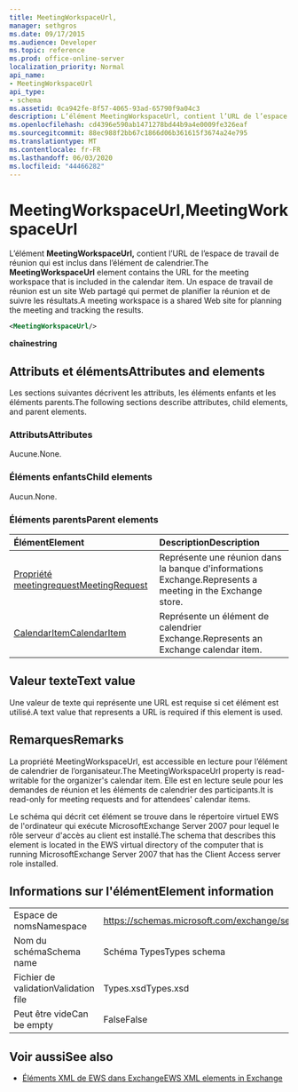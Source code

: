 ```yaml
---
title: MeetingWorkspaceUrl,
manager: sethgros
ms.date: 09/17/2015
ms.audience: Developer
ms.topic: reference
ms.prod: office-online-server
localization_priority: Normal
api_name:
- MeetingWorkspaceUrl
api_type:
- schema
ms.assetid: 0ca942fe-8f57-4065-93ad-65790f9a04c3
description: L’élément MeetingWorkspaceUrl, contient l’URL de l’espace de travail de réunion qui est inclus dans l’élément de calendrier. Un espace de travail de réunion est un site Web partagé qui permet de planifier la réunion et de suivre les résultats.
ms.openlocfilehash: cd4396e590ab1471278bd44b9a4e0009fe326eaf
ms.sourcegitcommit: 88ec988f2bb67c1866d06b361615f3674a24e795
ms.translationtype: MT
ms.contentlocale: fr-FR
ms.lasthandoff: 06/03/2020
ms.locfileid: "44466282"
---
```

# <a name="meetingworkspaceurl"></a><span data-ttu-id="11420-104">MeetingWorkspaceUrl,</span><span class="sxs-lookup"><span data-stu-id="11420-104">MeetingWorkspaceUrl</span></span>

<span data-ttu-id="11420-105">L’élément **MeetingWorkspaceUrl,** contient l’URL de l’espace de travail de réunion qui est inclus dans l’élément de calendrier.</span><span class="sxs-lookup"><span data-stu-id="11420-105">The **MeetingWorkspaceUrl** element contains the URL for the meeting workspace that is included in the calendar item.</span></span> <span data-ttu-id="11420-106">Un espace de travail de réunion est un site Web partagé qui permet de planifier la réunion et de suivre les résultats.</span><span class="sxs-lookup"><span data-stu-id="11420-106">A meeting workspace is a shared Web site for planning the meeting and tracking the results.</span></span> 
  
```xml
<MeetingWorkspaceUrl/>
```

 <span data-ttu-id="11420-107">**chaîne**</span><span class="sxs-lookup"><span data-stu-id="11420-107">**string**</span></span>
## <a name="attributes-and-elements"></a><span data-ttu-id="11420-108">Attributs et éléments</span><span class="sxs-lookup"><span data-stu-id="11420-108">Attributes and elements</span></span>

<span data-ttu-id="11420-109">Les sections suivantes décrivent les attributs, les éléments enfants et les éléments parents.</span><span class="sxs-lookup"><span data-stu-id="11420-109">The following sections describe attributes, child elements, and parent elements.</span></span>
  
### <a name="attributes"></a><span data-ttu-id="11420-110">Attributs</span><span class="sxs-lookup"><span data-stu-id="11420-110">Attributes</span></span>

<span data-ttu-id="11420-111">Aucune.</span><span class="sxs-lookup"><span data-stu-id="11420-111">None.</span></span>
  
### <a name="child-elements"></a><span data-ttu-id="11420-112">Éléments enfants</span><span class="sxs-lookup"><span data-stu-id="11420-112">Child elements</span></span>

<span data-ttu-id="11420-113">Aucun.</span><span class="sxs-lookup"><span data-stu-id="11420-113">None.</span></span>
  
### <a name="parent-elements"></a><span data-ttu-id="11420-114">Éléments parents</span><span class="sxs-lookup"><span data-stu-id="11420-114">Parent elements</span></span>

|<span data-ttu-id="11420-115">**Élément**</span><span class="sxs-lookup"><span data-stu-id="11420-115">**Element**</span></span>|<span data-ttu-id="11420-116">**Description**</span><span class="sxs-lookup"><span data-stu-id="11420-116">**Description**</span></span>|
|:-----|:-----|
|[<span data-ttu-id="11420-117">Propriété meetingrequest</span><span class="sxs-lookup"><span data-stu-id="11420-117">MeetingRequest</span></span>](meetingrequest.md) <br/> |<span data-ttu-id="11420-118">Représente une réunion dans la banque d'informations Exchange.</span><span class="sxs-lookup"><span data-stu-id="11420-118">Represents a meeting in the Exchange store.</span></span>  <br/> |
|[<span data-ttu-id="11420-119">CalendarItem</span><span class="sxs-lookup"><span data-stu-id="11420-119">CalendarItem</span></span>](calendaritem.md) <br/> |<span data-ttu-id="11420-120">Représente un élément de calendrier Exchange.</span><span class="sxs-lookup"><span data-stu-id="11420-120">Represents an Exchange calendar item.</span></span>  <br/> |
   
## <a name="text-value"></a><span data-ttu-id="11420-121">Valeur texte</span><span class="sxs-lookup"><span data-stu-id="11420-121">Text value</span></span>

<span data-ttu-id="11420-122">Une valeur de texte qui représente une URL est requise si cet élément est utilisé.</span><span class="sxs-lookup"><span data-stu-id="11420-122">A text value that represents a URL is required if this element is used.</span></span>
  
## <a name="remarks"></a><span data-ttu-id="11420-123">Remarques</span><span class="sxs-lookup"><span data-stu-id="11420-123">Remarks</span></span>

<span data-ttu-id="11420-124">La propriété MeetingWorkspaceUrl, est accessible en lecture pour l’élément de calendrier de l’organisateur.</span><span class="sxs-lookup"><span data-stu-id="11420-124">The MeetingWorkspaceUrl property is read-writable for the organizer's calendar item.</span></span> <span data-ttu-id="11420-125">Elle est en lecture seule pour les demandes de réunion et les éléments de calendrier des participants.</span><span class="sxs-lookup"><span data-stu-id="11420-125">It is read-only for meeting requests and for attendees' calendar items.</span></span>
  
<span data-ttu-id="11420-126">Le schéma qui décrit cet élément se trouve dans le répertoire virtuel EWS de l'ordinateur qui exécute MicrosoftExchange Server 2007 pour lequel le rôle serveur d'accès au client est installé.</span><span class="sxs-lookup"><span data-stu-id="11420-126">The schema that describes this element is located in the EWS virtual directory of the computer that is running MicrosoftExchange Server 2007 that has the Client Access server role installed.</span></span>
  
## <a name="element-information"></a><span data-ttu-id="11420-127">Informations sur l'élément</span><span class="sxs-lookup"><span data-stu-id="11420-127">Element information</span></span>

|||
|:-----|:-----|
|<span data-ttu-id="11420-128">Espace de noms</span><span class="sxs-lookup"><span data-stu-id="11420-128">Namespace</span></span>  <br/> |https://schemas.microsoft.com/exchange/services/2006/types  <br/> |
|<span data-ttu-id="11420-129">Nom du schéma</span><span class="sxs-lookup"><span data-stu-id="11420-129">Schema name</span></span>  <br/> |<span data-ttu-id="11420-130">Schéma Types</span><span class="sxs-lookup"><span data-stu-id="11420-130">Types schema</span></span>  <br/> |
|<span data-ttu-id="11420-131">Fichier de validation</span><span class="sxs-lookup"><span data-stu-id="11420-131">Validation file</span></span>  <br/> |<span data-ttu-id="11420-132">Types.xsd</span><span class="sxs-lookup"><span data-stu-id="11420-132">Types.xsd</span></span>  <br/> |
|<span data-ttu-id="11420-133">Peut être vide</span><span class="sxs-lookup"><span data-stu-id="11420-133">Can be empty</span></span>  <br/> |<span data-ttu-id="11420-134">False</span><span class="sxs-lookup"><span data-stu-id="11420-134">False</span></span>  <br/> |
   
## <a name="see-also"></a><span data-ttu-id="11420-135">Voir aussi</span><span class="sxs-lookup"><span data-stu-id="11420-135">See also</span></span>



- [<span data-ttu-id="11420-136">Éléments XML de EWS dans Exchange</span><span class="sxs-lookup"><span data-stu-id="11420-136">EWS XML elements in Exchange</span></span>](ews-xml-elements-in-exchange.md)

